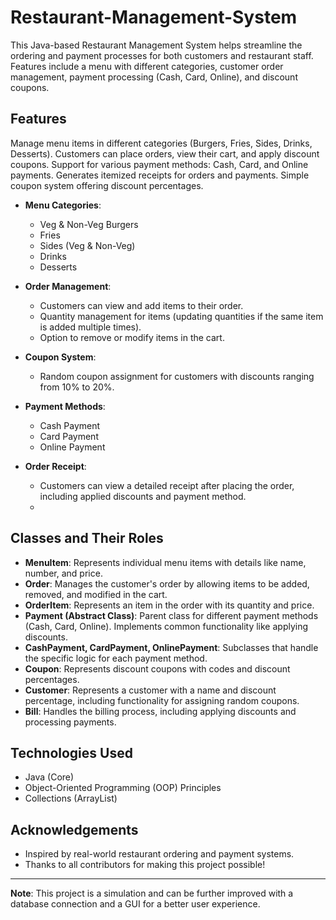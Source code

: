 # Restaurant-Management-System

This Java-based Restaurant Management System helps streamline the ordering and payment processes for both customers and restaurant staff. Features include a menu with different categories, customer order management, payment processing (Cash, Card, Online), and discount coupons.

## Features
Manage menu items in different categories (Burgers, Fries, Sides, Drinks, Desserts).
Customers can place orders, view their cart, and apply discount coupons.
Support for various payment methods: Cash, Card, and Online payments.
Generates itemized receipts for orders and payments.
Simple coupon system offering discount percentages.

- **Menu Categories**: 
  - Veg & Non-Veg Burgers
  - Fries
  - Sides (Veg & Non-Veg)
  - Drinks
  - Desserts
  
- **Order Management**:
  - Customers can view and add items to their order.
  - Quantity management for items (updating quantities if the same item is added multiple times).
  - Option to remove or modify items in the cart.

- **Coupon System**:
  - Random coupon assignment for customers with discounts ranging from 10% to 20%.
  
- **Payment Methods**:
  - Cash Payment
  - Card Payment
  - Online Payment
  
- **Order Receipt**: 
  - Customers can view a detailed receipt after placing the order, including applied discounts and payment method.
  - 

## Classes and Their Roles

- **MenuItem**: Represents individual menu items with details like name, number, and price.
- **Order**: Manages the customer's order by allowing items to be added, removed, and modified in the cart.
- **OrderItem**: Represents an item in the order with its quantity and price.
- **Payment (Abstract Class)**: Parent class for different payment methods (Cash, Card, Online). Implements common functionality like applying discounts.
- **CashPayment, CardPayment, OnlinePayment**: Subclasses that handle the specific logic for each payment method.
- **Coupon**: Represents discount coupons with codes and discount percentages.
- **Customer**: Represents a customer with a name and discount percentage, including functionality for assigning random coupons.
- **Bill**: Handles the billing process, including applying discounts and processing payments.

## Technologies Used

- Java (Core)
- Object-Oriented Programming (OOP) Principles
- Collections (ArrayList)


## Acknowledgements

- Inspired by real-world restaurant ordering and payment systems.
- Thanks to all contributors for making this project possible!

---

**Note**: This project is a simulation and can be further improved with a database connection and a GUI for a better user experience.

